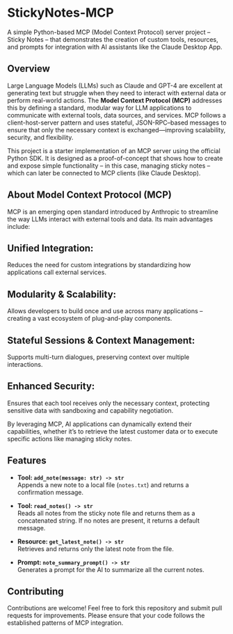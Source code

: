 # StickyNotes-MCP

A simple Python-based MCP (Model Context Protocol) server project – Sticky Notes – that demonstrates the creation of custom tools, resources, and prompts for integration with AI assistants like the Claude Desktop App.

## Overview

Large Language Models (LLMs) such as Claude and GPT-4 are excellent at generating text but struggle when they need to interact with external data or perform real-world actions. The **Model Context Protocol (MCP)** addresses this by defining a standard, modular way for LLM applications to communicate with external tools, data sources, and services. MCP follows a client-host-server pattern and uses stateful, JSON-RPC–based messages to ensure that only the necessary context is exchanged—improving scalability, security, and flexibility.

This project is a starter implementation of an MCP server using the official Python SDK. It is designed as a proof-of-concept that shows how to create and expose simple functionality – in this case, managing sticky notes – which can later be connected to MCP clients (like Claude Desktop).

## About Model Context Protocol (MCP)

MCP is an emerging open standard introduced by Anthropic to streamline the way LLMs interact with external tools and data. Its main advantages include:

## Unified Integration:

Reduces the need for custom integrations by standardizing how applications call external services.

## Modularity & Scalability:

Allows developers to build once and use across many applications – creating a vast ecosystem of plug-and-play components.

## Stateful Sessions & Context Management:

Supports multi-turn dialogues, preserving context over multiple interactions.

## Enhanced Security:

Ensures that each tool receives only the necessary context, protecting sensitive data with sandboxing and capability negotiation.

By leveraging MCP, AI applications can dynamically extend their capabilities, whether it’s to retrieve the latest customer data or to execute specific actions like managing sticky notes.

## Features

- **Tool: `add_note(message: str) -> str`**  
  Appends a new note to a local file (`notes.txt`) and returns a confirmation message.

- **Tool: `read_notes() -> str`**  
  Reads all notes from the sticky note file and returns them as a concatenated string. If no notes are present, it returns a default message.

- **Resource: `get_latest_note() -> str`**  
  Retrieves and returns only the latest note from the file.

- **Prompt: `note_summary_prompt() -> str`**  
  Generates a prompt for the AI to summarize all the current notes.

## Contributing

Contributions are welcome! Feel free to fork this repository and submit pull requests for improvements. Please ensure that your code follows the established patterns of MCP integration.
